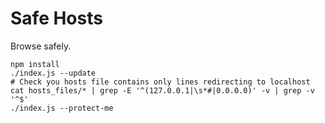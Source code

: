 # Safe Hosts

Browse safely.

```shell
npm install
./index.js --update
# Check you hosts file contains only lines redirecting to localhost
cat hosts_files/* | grep -E '^(127.0.0.1|\s*#|0.0.0.0)' -v | grep -v '^$'
./index.js --protect-me
```
